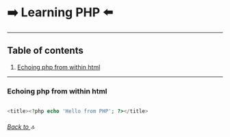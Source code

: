 # :arrow_right: Learning PHP :arrow_left:

---
## Table of contents
1. [Echoing php from within html](#Echoing-php-from-within-html)

---
### Echoing php from within html 
```php

<title><?php echo 'Hello from PHP'; ?></title>

```

###### [Back to ](#table-of-contents) :top: